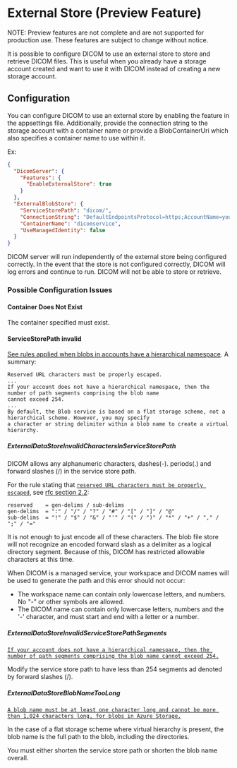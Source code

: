 ﻿# External Store (Preview Feature)

NOTE: Preview features are not complete and are not supported for production use. These features are subject to change without notice.

It is possible to configure DICOM to use an external store to store and retrieve DICOM files. This is useful when 
you already have a storage account created and want to use it with DICOM instead of creating a new storage account.

## Configuration

You can configure DICOM to use an external store by enabling the feature in the appsettings file. Additionally,
provide the connection string to the storage account with a container name or provide a BlobContainerUri which also 
specifies a container name to use within it.

Ex:
```json
{
  "DicomServer": {
    "Features": {
      "EnableExternalStore": true
    }
  },
  "ExternalBlobStore": {
    "ServiceStorePath": "dicom/",
    "ConnectionString": "DefaultEndpointsProtocol=https;AccountName=youraccountname;AccountKey=youraccountkey;EndpointSuffix=core.windows.net",
    "ContainerName": "dicomservice",
    "UseManagedIdentity": false
  }
}
```

DICOM server will run independently of the external store being configured correctly. In the event that the store is 
not configured correctly, DICOM will log errors and continue to run. DICOM will not be able to store or retrieve.

### Possible Configuration Issues

#### Container Does Not Exist
The container specified must exist.

#### ServiceStorePath invalid
[See rules applied when blobs in accounts have a hierarchical namespace](https://learn.microsoft.com/en-us/rest/api/storageservices/naming-and-referencing-containers--blobs--and-metadata#blob-names).
A summary:
```text
Reserved URL characters must be properly escaped.
...
If your account does not have a hierarchical namespace, then the number of path segments comprising the blob name 
cannot exceed 254.
...
By default, the Blob service is based on a flat storage scheme, not a hierarchical scheme. However, you may specify 
a character or string delimiter within a blob name to create a virtual hierarchy.
```
##### ExternalDataStoreInvalidCharactersInServiceStorePath
DICOM allows any alphanumeric characters, dashes(-). periods(.) and forward slashes (/) in the service store path.

For the rule stating that [`reserved URL characters must be properly escaped`](https://learn.microsoft.com/en-us/rest/api/storageservices/naming-and-referencing-containers--blobs--and-metadata#blob-names), 
see [rfc section 2.2](https://www.rfc-editor.org/rfc/rfc3986#section-2.2):
```text
reserved    = gen-delims / sub-delims
gen-delims  = ":" / "/" / "?" / "#" / "[" / "]" / "@"
sub-delims  = "!" / "$" / "&" / "'" / "(" / ")" / "*" / "+" / "," / ";" / "="
```    

It is not enough to just encode all of these characters. The blob file store will not recognize an encoded forward 
slash as a delimiter as a logical directory segment. Because of this, DICOM has restricted allowable characters at 
this time.

When DICOM is a managed service, your workspace and DICOM names will be used to generate the path and this error 
should not occur:
- The workspace name can contain only lowercase letters, and numbers. No "-" or other symbols are allowed.
- The DICOM name can contain only lowercase letters, numbers and the '-' character, and must start and end with a 
  letter or a number.

##### ExternalDataStoreInvalidServiceStorePathSegments

[`If your account does not have a hierarchical namespace, then the number of path segments comprising the blob name
cannot exceed 254.`](https://learn.microsoft.com/en-us/rest/api/storageservices/naming-and-referencing-containers--blobs--and-metadata#blob-names)

Modify the service store path to have less than 254 segments ad denoted by forward slashes (/).

##### ExternalDataStoreBlobNameTooLong

[`A blob name must be at least one character long and cannot be more than 1,024 characters long, for blobs in Azure Storage.`](https://learn.microsoft.com/en-us/rest/api/storageservices/naming-and-referencing-containers--blobs--and-metadata#blob-names)

In the case of a flat storage scheme where virtual hierarchy is present, the blob name is the full path to the blob, 
including the directories.

You must either shorten the service store path or shorten the blob name overall.